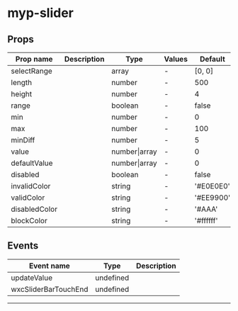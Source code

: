 # myp-slider

## Props

| Prop name     | Description | Type          | Values | Default   |
| ------------- | ----------- | ------------- | ------ | --------- |
| selectRange   |             | array         | -      | [0, 0]    |
| length        |             | number        | -      | 500       |
| height        |             | number        | -      | 4         |
| range         |             | boolean       | -      | false     |
| min           |             | number        | -      | 0         |
| max           |             | number        | -      | 100       |
| minDiff       |             | number        | -      | 5         |
| value         |             | number\|array | -      | 0         |
| defaultValue  |             | number\|array | -      | 0         |
| disabled      |             | boolean       | -      | false     |
| invalidColor  |             | string        | -      | '#E0E0E0' |
| validColor    |             | string        | -      | '#EE9900' |
| disabledColor |             | string        | -      | '#AAA'    |
| blockColor    |             | string        | -      | '#ffffff' |

## Events

| Event name           | Type      | Description |
| -------------------- | --------- | ----------- |
| updateValue          | undefined |
| wxcSliderBarTouchEnd | undefined |

---
